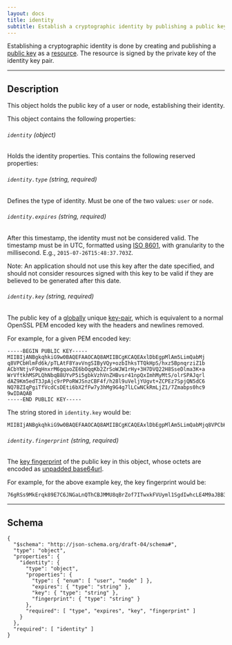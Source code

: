 ```yaml
---
layout: docs
title: identity
subtitle: Establish a cryptographic identity by publishing a public key.
---
```



Establishing a cryptographic identity is done by creating and publishing
a [public key](/core/cryptography) as a [resource](/journal/resource).
The resource is signed by the private key of the identity key pair. 

---

## Description

This object holds the public key of a user or node, establishing their identity.

This object contains the following properties:

###### `identity` *(object)*

Holds the identity properties. This contains the following reserved properties:

###### `identity.type` *(string, required)*

Defines the type of identity. Must be one of the two values: `user` or `node`.

###### `identity.expires` *(string, required)*

After this timestamp, the identity must not be considered valid. The timestamp must
be in UTC, formatted using [ISO 8601](https://en.wikipedia.org/wiki/ISO_8601), with
granularity to the millisecond. E.g., `2015-07-26T15:48:37.703Z`.

Note: An application should not use this key after the date specified, and should
not consider resources signed with this key to be valid if they are believed to
be generated after this date.

###### `identity.key` *(string, required)*

The public key of a [globally](https://en.wikipedia.org/wiki/Earth) unique
[key-pair](/core/cryptography#keys), which is equivalent to a normal OpenSSL
PEM encoded key with the headers and newlines removed.

For example, for a given PEM encoded key:

	-----BEGIN PUBLIC KEY-----
	MIIBIjANBgkqhkiG9w0BAQEFAAOCAQ8AMIIBCgKCAQEAxlDbEgpMlAm5LimQabMj
	q8VPCbHlmFd6k/pTLAtF8YavVngSIByVQy+ozbIhksTTQkHpS/hxz5BpnqrziZ1b
	ACbYNtjvF9qHnxrM6gqaoZE6bOqqKb2ZrSoWJW1rHy+3H7DVQ22H8SseDlma3K+a
	WrVftkhMSPLQhNbqB8UYvP5i5gbkVzhVnZHBvsr41npQxImhMyMtS/olrSPAJqrl
	dAZ9Km5edT3JpAjc9rPPoRWJSnzCBF4f/h28l9uVeljYUgvt+ZCPEz7SpjQN5dC6
	NQ7BZIqPgiTfVcdCsDEti6bX2fFw7y3hMg9G4g7lLCwNCkRmLjZ1/7Zmabps0hc9
	9wIDAQAB
	-----END PUBLIC KEY-----

The string stored in `identity.key` would be:

	MIIBIjANBgkqhkiG9w0BAQEFAAOCAQ8AMIIBCgKCAQEAxlDbEgpMlAm5LimQabMjq8VPCbHlmFd6k/pTLAtF8YavVngSIByVQy+ozbIhksTTQkHpS/hxz5BpnqrziZ1bACbYNtjvF9qHnxrM6gqaoZE6bOqqKb2ZrSoWJW1rHy+3H7DVQ22H8SseDlma3K+aWrVftkhMSPLQhNbqB8UYvP5i5gbkVzhVnZHBvsr41npQxImhMyMtS/olrSPAJqrldAZ9Km5edT3JpAjc9rPPoRWJSnzCBF4f/h28l9uVeljYUgvt+ZCPEz7SpjQN5dC6NQ7BZIqPgiTfVcdCsDEti6bX2fFw7y3hMg9G4g7lLCwNCkRmLjZ1/7Zmabps0hc99wIDAQAB

###### `identity.fingerprint` *(string, required)*

The [key fingerprint](/core/cryptography#key-fingerprint) of the public key
in this object, whose octets are encoded as [unpadded base64url][base64].

For example, for the above example key, the key fingerprint would be:

	76gRSs9MkErqk89E7C6JNGaLnQThCBJMMU8qBrZof7ITwxkFVUyml1SgdIwhcLE4M9aJBB3fmjlqVHWJfwAWGw

---

## Schema

	{
	  "$schema": "http://json-schema.org/draft-04/schema#",
	  "type": "object",
	  "properties": {
	    "identity": {
	      "type": "object",
	      "properties": {
	        "type": { "enum": [ "user", "node" ] },
	        "expires": { "type": "string" },
	        "key": { "type": "string" },
	        "fingerprint": { "type": "string" }
	      },
	      "required": [ "type", "expires", "key", "fingerprint" ]
	    }
	  },
	  "required": [ "identity" ]
	}


[w_iso8601]: https://en.wikipedia.org/wiki/ISO_8601
[base64]: https://tools.ietf.org/html/rfc4648#section-5
